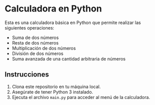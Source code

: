 # Calculadora en Python

Esta es una calculadora básica en Python que permite realizar las siguientes operaciones:

- Suma de dos números
- Resta de dos números
- Multiplicación de dos números
- División de dos números
- Suma avanzada de una cantidad arbitraria de números

## Instrucciones

1. Clona este repositorio en tu máquina local.
2. Asegúrate de tener Python 3 instalado.
3. Ejecuta el archivo `main.py` para acceder al menú de la calculadora.